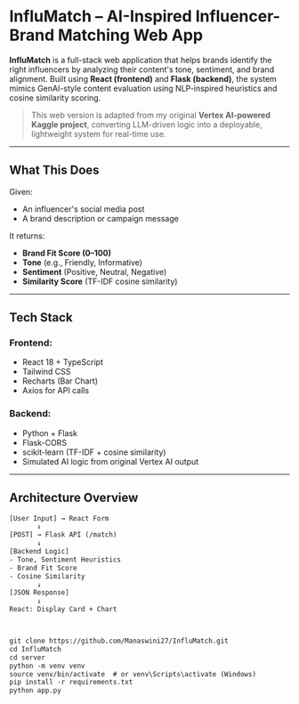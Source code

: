 #  InfluMatch – AI-Inspired Influencer-Brand Matching Web App

**InfluMatch** is a full-stack web application that helps brands identify the right influencers by analyzing their content's tone, sentiment, and brand alignment. Built using **React (frontend)** and **Flask (backend)**, the system mimics GenAI-style content evaluation using NLP-inspired heuristics and cosine similarity scoring.

> This web version is adapted from my original **Vertex AI-powered Kaggle project**, converting LLM-driven logic into a deployable, lightweight system for real-time use.

---

## What This Does

Given:
-  An influencer's social media post
-  A brand description or campaign message

It returns:
-  **Brand Fit Score (0–100)**
-  **Tone** (e.g., Friendly, Informative)
- **Sentiment** (Positive, Neutral, Negative)
-  **Similarity Score** (TF-IDF cosine similarity)

---

##  Tech Stack

### Frontend:
- React 18 + TypeScript
- Tailwind CSS
- Recharts (Bar Chart)
- Axios for API calls

### Backend:
- Python + Flask
- Flask-CORS
- scikit-learn (TF-IDF + cosine similarity)
- Simulated AI logic from original Vertex AI output

---

##  Architecture Overview

```txt
[User Input] → React Form
       ↓
[POST] → Flask API (/match)
       ↓
[Backend Logic]
- Tone, Sentiment Heuristics
- Brand Fit Score
- Cosine Similarity
       ↓
[JSON Response]
       ↓
React: Display Card + Chart



git clone https://github.com/Manaswini27/InfluMatch.git
cd InfluMatch
cd server
python -m venv venv
source venv/bin/activate  # or venv\Scripts\activate (Windows)
pip install -r requirements.txt
python app.py



